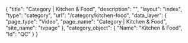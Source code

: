 {
    "title": "Category | Kitchen & Food",
    "description": "",
    "layout": "index",
    "type": "category",
    "url": "\/category\/kitchen-food",
    "data_layer": {
        "page_type": "Video",
        "page_name": "Category | Kitchen & Food",
        "site_name": "tvpage"
    },
    "category_object": {
        "Name": "Kitchen & Food",
        "Id": "QC"
    }
}